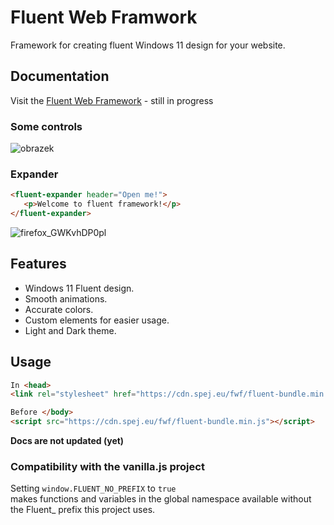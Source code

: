 # Fluent Web Framwork
 Framework for creating fluent Windows 11 design for your website.
 
## Documentation
Visit the [Fluent Web Framework](https://cdn.spej.eu/fwf/showcase/) - still in progress
### Some controls
![obrazek](https://user-images.githubusercontent.com/53868994/151600056-709ddcb5-838a-4f69-a518-a249130aa712.png)
### Expander
```html
<fluent-expander header="Open me!">
   <p>Welcome to fluent framework!</p>
</fluent-expander>
```
![firefox_GWKvhDP0pl](https://user-images.githubusercontent.com/53868994/151600680-22a9beb1-b5e1-42b2-b3c4-115aed8be7fc.gif)

## Features
- Windows 11 Fluent design.
- Smooth animations.
- Accurate colors.
- Custom elements for easier usage.
- Light and Dark theme.

## Usage
```html
In <head>
<link rel="stylesheet" href="https://cdn.spej.eu/fwf/fluent-bundle.min.css">

Before </body>
<script src="https://cdn.spej.eu/fwf/fluent-bundle.min.js"></script>
```
**Docs are not updated (yet)**
### Compatibility with the vanilla.js project
Setting `window.FLUENT_NO_PREFIX` to `true`  
makes functions and variables in the global namespace available without the Fluent_ prefix this project uses.
